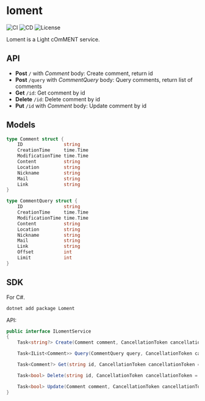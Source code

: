 # loment

![CI](https://github.com/StardustDL/loment/workflows/CI/badge.svg) ![CD](https://github.com/StardustDL/loment/workflows/CD/badge.svg) ![License](https://img.shields.io/github/license/StardustDL/loment.svg)

Loment is a Light cOmMENT service.

## API

- **Post** `/` with *Comment* body: Create comment, return id
- **Post** `/query` with *CommentQuery* body: Query comments, return list of comments
- **Get** `/id`: Get comment by id
- **Delete** `/id`: Delete comment by id
- **Put** `/id` with *Comment* body: Update comment by id

## Models

```go
type Comment struct {
	ID               string
	CreationTime     time.Time
	ModificationTime time.Time
	Content          string
	Location         string
	Nickname         string
	Mail             string
	Link             string
}

type CommentQuery struct {
	ID               string
	CreationTime     time.Time
	ModificationTime time.Time
	Content          string
	Location         string
	Nickname         string
	Mail             string
	Link             string
	Offset           int
	Limit            int
}
```

## SDK

For C#.

```sh
dotnet add package Loment
```

API:

```csharp
public interface ILomentService
{
    Task<string?> Create(Comment comment, CancellationToken cancellationToken = default);

    Task<IList<Comment>> Query(CommentQuery query, CancellationToken cancellationToken = default);

    Task<Comment?> Get(string id, CancellationToken cancellationToken = default);

    Task<bool> Delete(string id, CancellationToken cancellationToken = default);

    Task<bool> Update(Comment comment, CancellationToken cancellationToken = default);
}
```